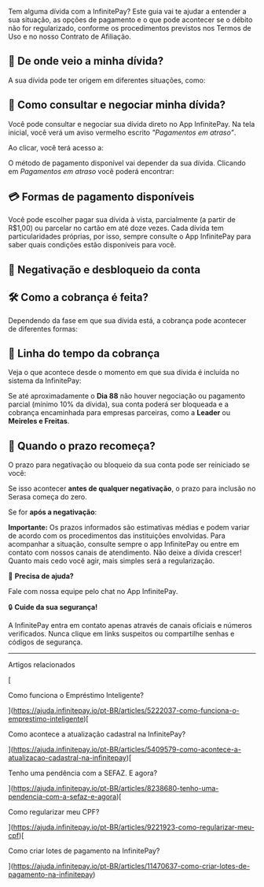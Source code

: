 Tem alguma dívida com a InfinitePay? Este guia vai te ajudar a entender a sua situação, as opções de pagamento e o que pode acontecer se o débito não for regularizado, conforme os procedimentos previstos nos Termos de Uso e no nosso Contrato de Afiliação.

## **📌 De onde veio a minha dívida?**

A sua dívida pode ter origem em diferentes situações, como:

## **📱 Como consultar e negociar minha dívida?**

Você pode consultar e negociar sua dívida direto no App InfinitePay. Na tela inicial, você verá um aviso vermelho escrito _"Pagamentos em atraso"_.

Ao clicar, você terá acesso a:

O método de pagamento disponível vai depender da sua dívida. Clicando em _Pagamentos em atraso_ você poderá encontrar:

## **💳 Formas de pagamento disponíveis**

Você pode escolher pagar sua dívida à vista, parcialmente (a partir de R$1,00) ou parcelar no cartão em até doze vezes. Cada dívida tem particularidades próprias, por isso, sempre consulte o App InfinitePay para saber quais condições estão disponíveis para você.

## **🛑 Negativação e desbloqueio da conta**

## **🛠 Como a cobrança é feita?**

Dependendo da fase em que sua dívida está, a cobrança pode acontecer de diferentes formas:

## **📆 Linha do tempo da cobrança**

Veja o que acontece desde o momento em que sua dívida é incluída no sistema da InfinitePay:

Se até aproximadamente o **Dia 88** não houver negociação ou pagamento parcial (mínimo 10% da dívida), sua conta poderá ser bloqueada e a cobrança encaminhada para empresas parceiras, como a **Leader** ou **Meireles e Freitas**.

## **🔄 Quando o prazo recomeça?**

O prazo para negativação ou bloqueio da sua conta pode ser reiniciado se você:

Se isso acontecer **antes de qualquer negativação**, o prazo para inclusão no Serasa começa do zero.

Se for **após a negativação**:

**Importante:** Os prazos informados são estimativas médias e podem variar de acordo com os procedimentos das instituições envolvidas. Para acompanhar a situação, consulte sempre o app InfinitePay ou entre em contato com nossos canais de atendimento. Não deixe a dívida crescer! Quanto mais cedo você agir, mais simples será a regularização.

🔔 **Precisa de ajuda?**

Fale com nossa equipe pelo chat no App InfinitePay.

🔒 **Cuide da sua segurança!**

A InfinitePay entra em contato apenas através de canais oficiais e números verificados. Nunca clique em links suspeitos ou compartilhe senhas e códigos de segurança.

___

Artigos relacionados

[

Como funciona o Empréstimo Inteligente?

](https://ajuda.infinitepay.io/pt-BR/articles/5222037-como-funciona-o-emprestimo-inteligente)[

Como acontece a atualização cadastral na InfinitePay?

](https://ajuda.infinitepay.io/pt-BR/articles/5409579-como-acontece-a-atualizacao-cadastral-na-infinitepay)[

Tenho uma pendência com a SEFAZ. E agora?

](https://ajuda.infinitepay.io/pt-BR/articles/8238680-tenho-uma-pendencia-com-a-sefaz-e-agora)[

Como regularizar meu CPF?

](https://ajuda.infinitepay.io/pt-BR/articles/9221923-como-regularizar-meu-cpf)[

Como criar lotes de pagamento na InfinitePay?

](https://ajuda.infinitepay.io/pt-BR/articles/11470637-como-criar-lotes-de-pagamento-na-infinitepay)